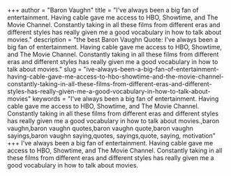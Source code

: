 +++
author = "Baron Vaughn"
title = "I've always been a big fan of entertainment. Having cable gave me access to HBO, Showtime, and The Movie Channel. Constantly taking in all these films from different eras and different styles has really given me a good vocabulary in how to talk about movies."
description = "the best Baron Vaughn Quote: I've always been a big fan of entertainment. Having cable gave me access to HBO, Showtime, and The Movie Channel. Constantly taking in all these films from different eras and different styles has really given me a good vocabulary in how to talk about movies."
slug = "ive-always-been-a-big-fan-of-entertainment-having-cable-gave-me-access-to-hbo-showtime-and-the-movie-channel-constantly-taking-in-all-these-films-from-different-eras-and-different-styles-has-really-given-me-a-good-vocabulary-in-how-to-talk-about-movies"
keywords = "I've always been a big fan of entertainment. Having cable gave me access to HBO, Showtime, and The Movie Channel. Constantly taking in all these films from different eras and different styles has really given me a good vocabulary in how to talk about movies.,baron vaughn,baron vaughn quotes,baron vaughn quote,baron vaughn sayings,baron vaughn saying,quotes, sayings,quote, saying, motivation"
+++
I've always been a big fan of entertainment. Having cable gave me access to HBO, Showtime, and The Movie Channel. Constantly taking in all these films from different eras and different styles has really given me a good vocabulary in how to talk about movies.
